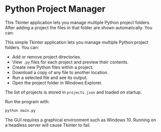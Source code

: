 # Python Project Manager

This Tkinter application lets you manage multiple Python project folders. After adding a project the files in that folder are shown automatically. You can:

This simple Tkinter application lets you manage multiple Python project folders. You can:

- Add or remove project directories.
- View `.py` files for each project and preview their contents.
- Create new Python files within a project.
- Download a copy of any file to another location.
- Run a selected file and see its output.
- Open the project folder in Windows Explorer.

The list of projects is stored in `projects.json` and loaded on startup.

Run the program with:

```bash
python main.py
```

The GUI requires a graphical environment such as Windows 10. Running on a headless server will cause Tkinter to fail.


